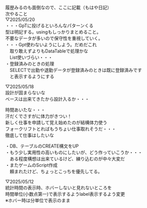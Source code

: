 履歴みるのも面倒なので、ここに記載（もはや日記）  
次やること  
▽2025/05/20  
・・・GpTに投げるといろんなパターンくる  
  型は明記する。usingもしっかりまとめること。  
  不要なデータが多いので保守性を重視していく。  
  ・・・Gpt使わないようにしよう。だめだこれ  
　取り敢えず<List>よりもDataTableで処理かな  
　List使いづらい・・・  
・登録済みのときの処理  
　SELECTで出勤や退勤データが登録済みのときは既に登録済みです  
　と表示するようにする  
  
▽2025/05/18  
設計が固まらないな  
ベースは出来てきたから設計入るか・・・  
  
時間あいたな・・・  
汗だくでさすがに体力がきつい！  
新しく仕事を申請して覚え始めたのが結構体力使う  
フォークリフトとればもうちょい仕事取れそうだ・・・  
徹底して仕事はしたいな  
  
・DB、テーブルのCREATE構文をUP  
・もう少し実用性の高いものにしたいが、どう作っていこうか・・・  
　ある程度構想は出来ているけど、練り込むのが中々大変だ  
・またゲームのScript作成  
　頼まれたけど、ちょっとこっちを優先してる。  
  
▽2025/05/12  
統計時間の表示時、ホバーしないと見れないところを  
時間単位(小数点第一)で表示するようlabel表示するよう変更  
※ホバー時は分単位で表示のまま  


